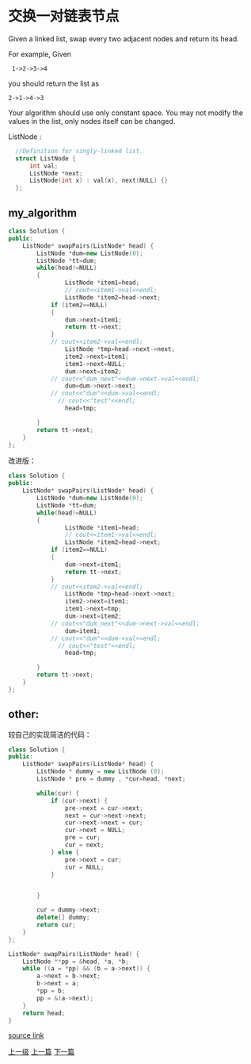 # 交换一对链表节点

Given a linked list, swap every two adjacent nodes and return its head.

For example,
Given
```
 1->2->3->4
```

 you should return the list as
```
2->1->4->3
```

Your algorithm should use only constant space. You may not modify the values in the list, only nodes itself can be changed.

ListNode :
```c++
  //Definition for singly-linked list.
  struct ListNode {
      int val;
      ListNode *next;
      ListNode(int x) : val(x), next(NULL) {}
  };
```

## my_algorithm
```c++
class Solution {
public:
    ListNode* swapPairs(ListNode* head) {
        ListNode *dum=new ListNode(0);
        ListNode *tt=dum;
        while(head!=NULL)
        {
                ListNode *item1=head;
                // cout<<item1->val<<endl;
                ListNode *item2=head->next;
            if (item2==NULL)
            {
                dum->next=item1;
                return tt->next;
            }
            // cout<<item2->val<<endl;
                ListNode *tmp=head->next->next;
                item2->next=item1;
                item1->next=NULL;
                dum->next=item2;
            // cout<<"dum_next"<<dum->next->val<<endl;
                dum=dum->next->next;
            // cout<<"dum"<<dum->val<<endl;
              // cout<<"test"<<endl;
                head=tmp;

        }
        return tt->next;
    }
};
```
改进版：
```c++
class Solution {
public:
    ListNode* swapPairs(ListNode* head) {
        ListNode *dum=new ListNode(0);
        ListNode *tt=dum;
        while(head!=NULL)
        {
                ListNode *item1=head;
                // cout<<item1->val<<endl;
                ListNode *item2=head->next;
            if (item2==NULL)
            {
                dum->next=item1;
                return tt->next;
            }
            // cout<<item2->val<<endl;
                ListNode *tmp=head->next->next;
                item2->next=item1;
                item1->next=tmp;
                dum->next=item2;
            // cout<<"dum_next"<<dum->next->val<<endl;
                dum=item1;
            // cout<<"dum"<<dum->val<<endl;
              // cout<<"test"<<endl;
                head=tmp;

        }
        return tt->next;
    }
};
```


## other:

较自己的实现简洁的代码：
```c++
class Solution {
public:
    ListNode* swapPairs(ListNode* head) {
        ListNode * dummy = new ListNode (0);
        ListNode * pre = dummy , *cur=head, *next;

        while(cur) {
            if (cur->next) {
                pre->next = cur->next;
                next = cur->next->next;
                cur->next->next = cur;
                cur->next = NULL;
                pre = cur;
                cur = next;
            } else {
                pre->next = cur;
                cur = NULL;
            }


        }

        cur = dummy->next;
        delete[] dummy;
        return cur;
    }
};
```

```c++
ListNode* swapPairs(ListNode* head) {
    ListNode **pp = &head, *a, *b;
    while ((a = *pp) && (b = a->next)) {
        a->next = b->next;
        b->next = a;
        *pp = b;
        pp = &(a->next);
    }
    return head;
}
```


[source link](https://leetcode.com/problems/swap-nodes-in-pairs/discuss/)







































[上一级](base.md)
[上一篇](Search_in_Rotated_Sorted_Array.md)
[下一篇](Valid_Sudoku.md)
